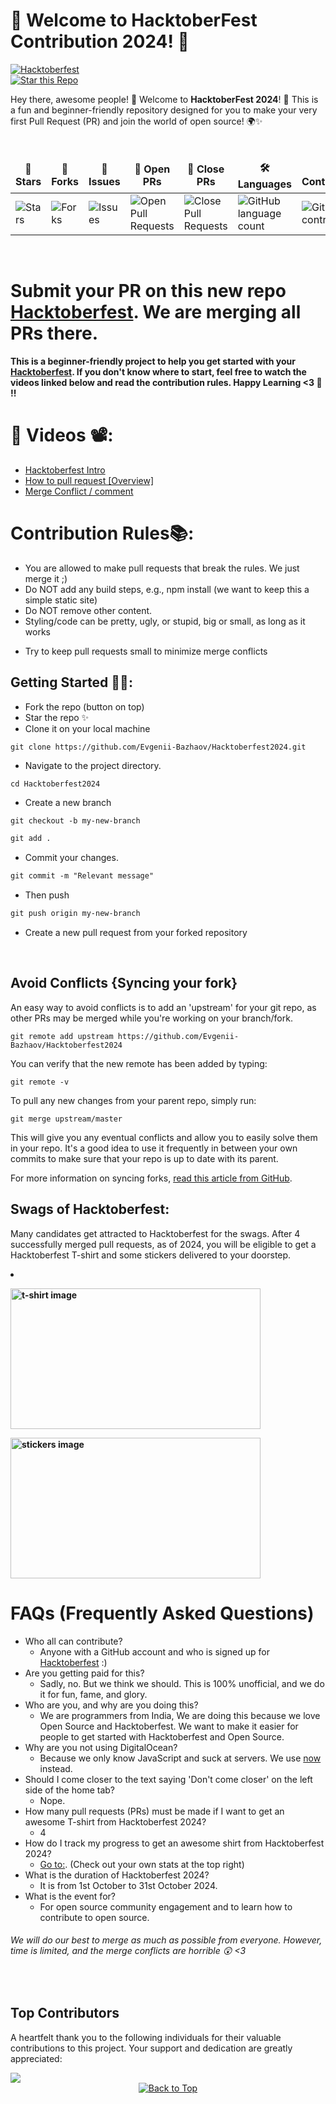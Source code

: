 # 🎃 Welcome to **HacktoberFest Contribution 2024**! 🎃  
[![Hacktoberfest](https://img.shields.io/badge/Hacktoberfest-2024-yellow?style=for-the-badge)](https://hacktoberfest.com)  
[![Star this Repo](https://img.shields.io/github/stars/Evgenii-Bazhaov/Hacktoberfest2024?style=social)](https://github.com/Evgenii-Bazhaov/Hacktoberfest2024)

Hey there, awesome people! 👋 Welcome to **HacktoberFest 2024**! 🚀 This is a fun and beginner-friendly repository designed for you to make your very first Pull Request (PR) and join the world of open source! 🌍✨ 
<div align = "left">
<br>

<table align="center">
    <thead align="center">
        <tr border: 1px;>
            <td><b>🌟 Stars</b></td>
            <td><b>🍴 Forks</b></td>
            <td><b>🐛 Issues</b></td>
            <td><b>🔔 Open PRs</b></td>
            <td><b>🔕 Close PRs</b></td>
            <td><b>🛠 Languages</b></td>
            <td><b>🌐 Contributors </b></td>
        </tr>
     </thead>
    <tbody>
         <tr>
            <td><img alt="Stars" src="https://img.shields.io/github/stars/Evgenii-Bazhaov/Hacktoberfest2024?style=flat&logo=github"/></td>
            <td><img alt="Forks" src="https://img.shields.io/github/forks/Evgenii-Bazhaov/Hacktoberfest2024?style=flat&logo=github"/></td>
            <td><img alt="Issues" src="https://img.shields.io/github/issues/Evgenii-Bazhaov/Hacktoberfest2024?style=flat&logo=github"/></td>
            <td><img alt="Open Pull Requests" src="https://img.shields.io/github/issues-pr/Evgenii-Bazhaov/Hacktoberfest2024?style=flat&logo=github"/></td>
           <td><img alt="Close Pull Requests" src="https://img.shields.io/github/issues-pr-closed/Evgenii-Bazhaov/Hacktoberfest2024?style=flat&color=critical&logo=github"/></td>
           <td><img alt="GitHub language count" src="https://img.shields.io/github/languages/count/Evgenii-Bazhaov/Hacktoberfest2024?style=flat&color=critical&logo=github"></td>
           <td><img alt="GitHub contributors" src="https://img.shields.io/github/contributors/Evgenii-Bazhaov/Hacktoberfest2024?color=2b9348"></td>
        </tr>
    </tbody>
</table>
</div>
<br>


# Submit your PR on this new repo [Hacktoberfest](https://github.com/Evgenii-Bazhaov/Hacktoberfest2024). We are merging all PRs there.

**This is a beginner-friendly project to help you get started with your [Hacktoberfest](https://hacktoberfest.digitalocean.com/). If you don't know where to start, feel free to watch the videos linked below and read the contribution rules. Happy Learning <3 💙 !!**


# 📌 Videos 📽️:

- [Hacktoberfest Intro](https://www.youtube.com/watch?v=mq_FIHdxmIk)
- [How to pull request [Overview]](https://youtu.be/DIj2q02gvKs)
- [Merge Conflict / comment](https://youtu.be/zOx5PJTY8CI)

# Contribution Rules📚:

- You are allowed to make pull requests that break the rules. We just merge it ;)
- Do NOT add any build steps, e.g., npm install (we want to keep this a simple static site)
- Do NOT remove other content.
- Styling/code can be pretty, ugly, or stupid, big or small, as long as it works
<!-- - Add your name to the contributorsList file. -->
- Try to keep pull requests small to minimize merge conflicts

## Getting Started 🤩🤗:

- Fork the repo (button on top)
- Star the repo ✨
- Clone it on your local machine

```terminal
git clone https://github.com/Evgenii-Bazhaov/Hacktoberfest2024.git
```

- Navigate to the project directory.

```terminal
cd Hacktoberfest2024
```

- Create a new branch

```markdown
git checkout -b my-new-branch
```

<!--- - Add your name to `contributors/contributorsList.js`. -->

```markdown
git add .
```

- Commit your changes.

```markdown
git commit -m "Relevant message"
```

- Then push

```markdown
git push origin my-new-branch
```

- Create a new pull request from your forked repository

<br>

## Avoid Conflicts {Syncing your fork}

An easy way to avoid conflicts is to add an 'upstream' for your git repo, as other PRs may be merged while you're working on your branch/fork.   

```terminal
git remote add upstream https://github.com/Evgenii-Bazhaov/Hacktoberfest2024
```

You can verify that the new remote has been added by typing:

```terminal
git remote -v
```

To pull any new changes from your parent repo, simply run:

```terminal
git merge upstream/master
```

This will give you any eventual conflicts and allow you to easily solve them in your repo. It's a good idea to use it frequently in between your own commits to make sure that your repo is up to date with its parent.

For more information on syncing forks, [read this article from GitHub](https://help.github.com/articles/syncing-a-fork/).

## Swags of Hacktoberfest:

Many candidates get attracted to Hacktoberfest for the swags. After 4 successfully merged pull requests, as of 2024, you will be eligible to get a Hacktoberfest T-shirt and some stickers delivered to your doorstep.

<li><B><p><img src="https://miro.medium.com/max/1050/1*4JctIO7irt8hFxBmTvUpiQ.jpeg" width="400" height="225" style="width: 400px; height: 225px;" alt="t-shirt image"></a></p><p><img src="https://miro.medium.com/max/1050/1*jkffr74bq5RsQ_xqDhgqYQ.jpeg" width="400" height="225" style="width: 400px; height: 225px;" alt="stickers image"></p>
</b></li>

# FAQs (Frequently Asked Questions)

- Who all can contribute?
  - Anyone with a GitHub account and who is signed up for [Hacktoberfest](https://hacktoberfest.digitalocean.com/) :)
- Are you getting paid for this?
  - Sadly, no. But we think we should. This is 100% unofficial, and we do it for fun, fame, and glory.
- Who are you, and why are you doing this?
  - We are  programmers from India, We are doing this because we love Open Source and Hacktoberfest. We want to make it easier for people to get started with Hacktoberfest and Open Source.
- Why are you not using DigitalOcean?
  - Because we only know JavaScript and suck at servers. We use [now](https://zeit.co/now) instead.
- Should I come closer to the text saying 'Don't come closer' on the left side of the home tab?
  - Nope.
- How many pull requests (PRs) must be made if I want to get an awesome T-shirt from Hacktoberfest 2024?
  - 4
- How do I track my progress to get an awesome shirt from Hacktoberfest 2024?
  - [Go to:](https://hacktoberfest.digitalocean.com/profile/). (Check out your own stats at the top right)
- What is the duration of Hacktoberfest 2024?
  - It is from 1st October to 31st October 2024.
- What is the event for?
  - For open source community engagement and to learn how to contribute to open source.

###### *We will do our best to merge as much as possible from everyone. However, time is limited, and the merge conflicts are horrible :astonished: <3*
<br>

## Top Contributors

A heartfelt thank you to the following individuals for their valuable contributions to this project. Your support and dedication are greatly appreciated:

<a href="https://github.com/Evgenii-Bazhaov/Hacktoberfest2024/graphs/contributors">
  <img src="https://contrib.rocks/image?repo=Evgenii-Bazhaov/Hacktoberfest2024" />
</a>

<br>

<div align="center">
    <a href="#top">
        <img src="https://img.shields.io/badge/Back%20to%20Top-000000?style=for-the-badge&logo=github&logoColor=white" alt="Back to Top">
    </a>
</div>

